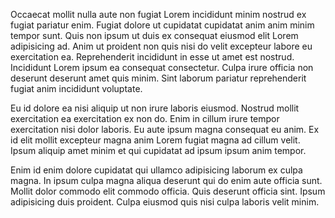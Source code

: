 Occaecat mollit nulla aute non fugiat Lorem incididunt minim nostrud ex fugiat pariatur enim. Fugiat dolore ut cupidatat cupidatat anim anim minim tempor sunt. Quis non ipsum ut duis ex consequat eiusmod elit Lorem adipisicing ad. Anim ut proident non quis nisi do velit excepteur labore eu exercitation ea. Reprehenderit incididunt in esse ut amet est nostrud. Incididunt Lorem ipsum ea consequat consectetur. Culpa irure officia non deserunt deserunt amet quis minim. Sint laborum pariatur reprehenderit fugiat anim incididunt voluptate.

Eu id dolore ea nisi aliquip ut non irure laboris eiusmod. Nostrud mollit exercitation ea exercitation ex non do. Enim in cillum irure tempor exercitation nisi dolor laboris. Eu aute ipsum magna consequat eu anim. Ex id elit mollit excepteur magna anim Lorem fugiat magna ad cillum velit. Ipsum aliquip amet minim et qui cupidatat ad ipsum ipsum anim tempor.

Enim id enim dolore cupidatat qui ullamco adipisicing laborum ex culpa magna. In ipsum culpa magna aliqua deserunt qui do enim aute officia sunt. Mollit dolor commodo elit commodo officia. Quis deserunt officia sint. Ipsum adipisicing duis proident. Culpa eiusmod quis nisi culpa laboris velit minim.